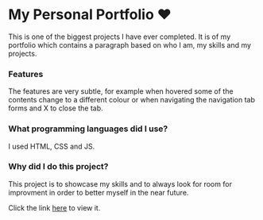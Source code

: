 # My Personal Portfolio ❤️

This is one of the biggest projects I have ever completed. It is of my portfolio which contains a paragraph based on who I am, my skills and my projects. 

### Features
The features are very subtle, for example when hovered some of the contents change to a different colour or when navigating the navigation tab forms and X to close the tab. 

### What programming languages did I use?
I used HTML, CSS and JS.

### Why did I do this project?
This project is to showcase my skills and to always look for room for improvment in order to better myself in the near future. 

Click the link [here]() to view it.
